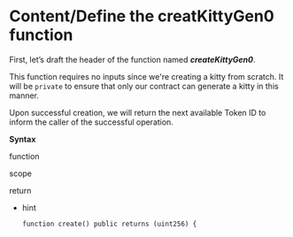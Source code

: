 # Content/Define the creatKittyGen0 function

First, let’s draft the header of the function named ***createKittyGen0***.

This function requires no inputs since we're creating a kitty from scratch. It will be `private` to ensure that only our contract can generate a kitty in this manner.

Upon successful creation, we will return the next available Token ID to inform the caller of the successful operation.

**Syntax**

function

scope

return

- hint
    
    ```solidity
    function create() public returns (uint256) {
    ```
    
